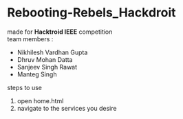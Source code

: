 # Rebooting-Rebels_Hackdroit

made for **Hacktroid IEEE** competition  
team members :
- Nikhilesh Vardhan Gupta
- Dhruv Mohan Datta
- Sanjeev Singh Rawat
- Manteg Singh  

steps to use 
1. open home.html
2. navigate to the services you desire


